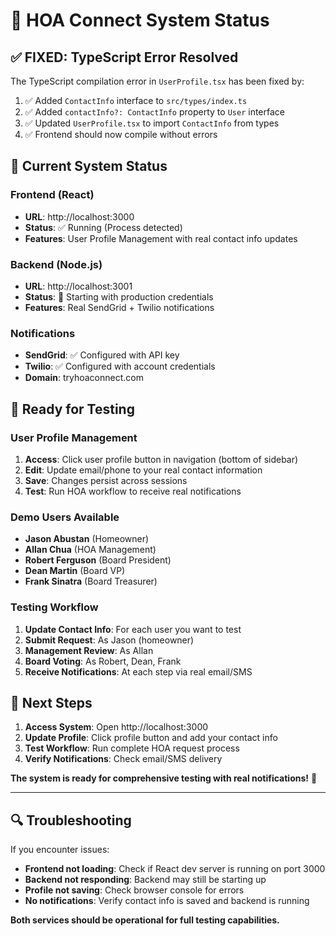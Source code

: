 # 🚀 HOA Connect System Status

## ✅ **FIXED: TypeScript Error Resolved**

The TypeScript compilation error in `UserProfile.tsx` has been fixed by:
1. ✅ Added `ContactInfo` interface to `src/types/index.ts`
2. ✅ Added `contactInfo?: ContactInfo` property to `User` interface
3. ✅ Updated `UserProfile.tsx` to import `ContactInfo` from types
4. ✅ Frontend should now compile without errors

## 🔧 **Current System Status**

### **Frontend (React)**
- **URL**: http://localhost:3000
- **Status**: ✅ Running (Process detected)
- **Features**: User Profile Management with real contact info updates

### **Backend (Node.js)**
- **URL**: http://localhost:3001
- **Status**: 🔄 Starting with production credentials
- **Features**: Real SendGrid + Twilio notifications

### **Notifications**
- **SendGrid**: ✅ Configured with API key
- **Twilio**: ✅ Configured with account credentials
- **Domain**: tryhoaconnect.com

## 🧪 **Ready for Testing**

### **User Profile Management**
1. **Access**: Click user profile button in navigation (bottom of sidebar)
2. **Edit**: Update email/phone to your real contact information
3. **Save**: Changes persist across sessions
4. **Test**: Run HOA workflow to receive real notifications

### **Demo Users Available**
- **Jason Abustan** (Homeowner)
- **Allan Chua** (HOA Management) 
- **Robert Ferguson** (Board President)
- **Dean Martin** (Board VP)
- **Frank Sinatra** (Board Treasurer)

### **Testing Workflow**
1. **Update Contact Info**: For each user you want to test
2. **Submit Request**: As Jason (homeowner)
3. **Management Review**: As Allan 
4. **Board Voting**: As Robert, Dean, Frank
5. **Receive Notifications**: At each step via real email/SMS

## 🎯 **Next Steps**

1. **Access System**: Open http://localhost:3000
2. **Update Profile**: Click profile button and add your contact info
3. **Test Workflow**: Run complete HOA request process
4. **Verify Notifications**: Check email/SMS delivery

**The system is ready for comprehensive testing with real notifications!** 🎉

---

## 🔍 **Troubleshooting**

If you encounter issues:
- **Frontend not loading**: Check if React dev server is running on port 3000
- **Backend not responding**: Backend may still be starting up
- **Profile not saving**: Check browser console for errors
- **No notifications**: Verify contact info is saved and backend is running

**Both services should be operational for full testing capabilities.**








